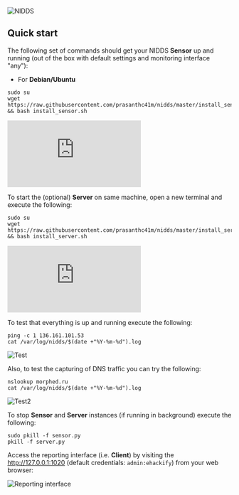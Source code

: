 ![NIDDS]()


## Quick start

The following set of commands should get your NIDDS **Sensor** up and running (out of the box with default settings and monitoring interface "any"):

- For **Debian/Ubuntu**

```
sudo su
wget https://raw.githubusercontent.com/prasanthc41m/nidds/master/install_sensor.sh && bash install_sensor.sh
```
![Sensor]( https://raw.githubusercontent.com/prasanthc41m/nidds/master/install_sensor.sh 
)

To start the (optional) **Server** on same machine, open a new terminal and execute the following:

```
sudo su
wget https://raw.githubusercontent.com/prasanthc41m/nidds/master/install_server.sh && bash install_server.sh
```

![Server](  https://raw.githubusercontent.com/prasanthc41m/nidds/master/install_server.sh 
)

To test that everything is up and running execute the following:

```
ping -c 1 136.161.101.53
cat /var/log/nidds/$(date +"%Y-%m-%d").log
```

![Test](https://#.png)

Also, to test the capturing of DNS traffic you can try the following:

```
nslookup morphed.ru
cat /var/log/nidds/$(date +"%Y-%m-%d").log
```

![Test2](https://#.png)

To stop **Sensor** and **Server** instances (if running in background) execute the following:

```
sudo pkill -f sensor.py
pkill -f server.py
```

Access the reporting interface (i.e. **Client**) by visiting the http://127.0.0.1:1020 (default credentials: `admin:ehackify`) from your web browser:

![Reporting interface]()



